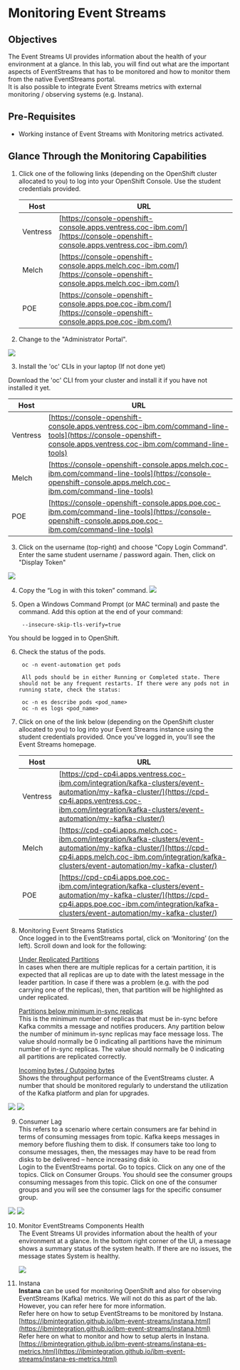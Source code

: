 # Monitoring Event Streams


## Objectives

The Event Streams UI provides information about the health of your environment at a glance. In this lab, you will find out what are the important aspects of EventStreams that has to be monitored and how to monitor them from the native EventStreams portal.   
It is also possible to integrate Event Streams metrics with external monitoring / observing systems (e.g. Instana). 


## Pre-Requisites

* Working instance of Event Streams with Monitoring metrics activated.



## Glance Through the Monitoring Capabilities

1. Click one of the following links (depending on the OpenShift cluster allocated to you) to log into your OpenShift Console. Use the student credentials provided. 

    | Host | URL |
    | --- | --- |
    | Ventress | [https://console-openshift-console.apps.ventress.coc-ibm.com/](https://console-openshift-console.apps.ventress.coc-ibm.com/) |
    | Melch| [https://console-openshift-console.apps.melch.coc-ibm.com/](https://console-openshift-console.apps.melch.coc-ibm.com/) |
    | POE | [https://console-openshift-console.apps.poe.coc-ibm.com/](https://console-openshift-console.apps.poe.coc-ibm.com/) |  

2. Change to the "Administrator Portal". 

![](images/50.jpg)

3. Install the 'oc' CLIs in your laptop (If not done yet)   

Download the 'oc' CLI from your cluster and install it if you have not installed it yet.  

| Host | URL |
| --- | --- |
| Ventress | [https://console-openshift-console.apps.ventress.coc-ibm.com/command-line-tools](https://console-openshift-console.apps.ventress.coc-ibm.com/command-line-tools) |
| Melch| [https://console-openshift-console.apps.melch.coc-ibm.com/command-line-tools](https://console-openshift-console.apps.melch.coc-ibm.com/command-line-tools) |
| POE | [https://console-openshift-console.apps.poe.coc-ibm.com/command-line-tools](https://console-openshift-console.apps.poe.coc-ibm.com/command-line-tools) |    


3. Click on the username (top-right) and choose "Copy Login Command". Enter the same student username / password again. Then, click on "Display Token"

![](images/58.jpg)

4. Copy the “Log in with this token” command.
![](images/59.jpg)

5. Open a Windows Command Prompt (or MAC terminal) and paste the command. Add this option at the end of your command:   

		--insecure-skip-tls-verify=true

You should be logged in to OpenShift. 


6. Check the status of the pods.   

		oc -n event-automation get pods 

		All pods should be in either Running or Completed state. There should not be any frequent restarts. If there were any pods not in running state, check the status:

		oc -n es describe pods <pod_name>
		oc -n es logs <pod_name>

7. Click on one of the link below (depending on the OpenShift cluster allocated to you) to log into your Event Streams instance using the student credentials provided. Once you've logged in, you'll see the Event Streams homepage.

    | Host | URL |
    | --- | --- |
    | Ventress | [https://cpd-cp4i.apps.ventress.coc-ibm.com/integration/kafka-clusters/event-automation/my-kafka-cluster/](https://cpd-cp4i.apps.ventress.coc-ibm.com/integration/kafka-clusters/event-automation/my-kafka-cluster/) |
    | Melch| [https://cpd-cp4i.apps.melch.coc-ibm.com/integration/kafka-clusters/event-automation/my-kafka-cluster/](https://cpd-cp4i.apps.melch.coc-ibm.com/integration/kafka-clusters/event-automation/my-kafka-cluster/) |
    | POE | [https://cpd-cp4i.apps.poe.coc-ibm.com/integration/kafka-clusters/event-automation/my-kafka-cluster/](https://cpd-cp4i.apps.poe.coc-ibm.com/integration/kafka-clusters/event-automation/my-kafka-cluster/) |  

8. Monitoring Event Streams Statistics   
Once logged in to the EventStreams portal, click on ‘Monitoring’ (on the left). Scroll down and look for the following:      

	<u>Under Replicated Partitions </u>   
	In cases when there are multiple replicas for a certain partition, it is expected that all replicas are up to date with the latest message in the leader partition. In case if there was a problem (e.g. with the pod carrying one of the replicas), then, that partition will be highlighted as under replicated.    

	<u>Partitions below minimum in-sync replicas</u>   
	This is the minimum number of replicas that must be in-sync before Kafka commits a message and notifies producers. Any partition below the number of minimum in-sync replicas may face message loss. The value should normally be 0 indicating all partitions have the minimum number of in-sync replicas.  The value should normally be 0 indicating all partitions are replicated correctly.   

	<u>Incoming bytes / Outgoing bytes </u>   
	Shows the throughput performance of the EventStreams cluster. A number that should be monitored regularly to understand the utilization of the Kafka platform and plan for upgrades. 

![](images/60.jpg) 
![](images/61.jpg) 


9. Consumer Lag   
This refers to a scenario where certain consumers are far behind in terms of consuming messages from topic. Kafka keeps messages in memory before flushing them to disk. If consumers take too long to consume messages, then, the messages may have to be read from disks to be delivered – hence increasing disk io.    
Login to the EventStreams portal. Go to topics. Click on any one of the topics. Click on Consumer Groups. You should see the consumer groups consuming messages from this topic. Click on one of the consumer groups and you will see the consumer lags for the specific consumer group.

![](images/62.jpg) 
![](images/63.jpg) 

10. Monitor EventStreams Components Health   
The Event Streams UI provides information about the health of your environment at a glance. In the bottom right corner of the UI, a message shows a summary status of the system health. If there are no issues, the message states System is healthy.

	![](images/64.jpg) 


11. Instana   
**Instana** can be used for monitoring OpenShift and also for observing EventStreams (Kafka) metrics. 
We will not do this as part of the lab. However, you can refer here for more information.   
Refer here on how to setup EventStreams to be monitored by Instana.   
[https://ibmintegration.github.io/ibm-event-streams/instana.html](https://ibmintegration.github.io/ibm-event-streams/instana.html)   
Refer here on what to monitor and how to setup alerts in Instana.   
[https://ibmintegration.github.io/ibm-event-streams/instana-es-metrics.html](https://ibmintegration.github.io/ibm-event-streams/instana-es-metrics.html)







